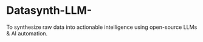 # Datasynth-LLM-
To synthesize raw data into actionable intelligence using open-source LLMs &amp; AI automation.
